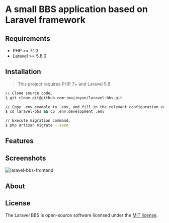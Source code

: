 # A small BBS application based on Laravel framework

## Requirements

* PHP >= 7.1.3
* Laravel >= 5.8.0

## Installation

> This project requires PHP 7+ and Laravel 5.8

```bash
// Clone source code.
$ git clone git@github.com:imajinyun/laravel-bbs.git

// Copy .env.example to .env, and fill in the relevant configuration values.
$ cd laravel-bbs && cp .env.development .env

// Execute migration command.
$ php artisan migrate --seed
```

## Features

## Screenshots

![laravel-bbs-frontend](https://entities.oss-cn-beijing.aliyuncs.com/laravel/bbs/screenshots/laravel-bbs-frontend.png)

## About

## License

The Laravel BBS is open-source software licensed under the [MIT license](https://opensource.org/licenses/MIT).
